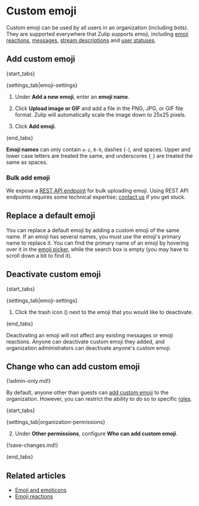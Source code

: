 # Custom emoji

Custom emoji can be used by all users in an organization (including
bots).  They are supported everywhere that Zulip supports emoji,
including [emoji reactions][emoji-reactions],
[messages][emoji-messages], [stream descriptions][emoji-streams] and
[user statuses][emoji-status].

[emoji-reactions]: /help/emoji-reactions
[emoji-messages]: /help/format-your-message-using-markdown#emoji-and-emoticons
[emoji-streams]: /help/change-the-stream-description
[emoji-status]: /help/status-and-availability

## Add custom emoji

{start_tabs}

{settings_tab|emoji-settings}

1. Under **Add a new emoji**, enter an **emoji name**.

1. Click **Upload image or GIF** and add a file in the PNG, JPG, or
   GIF file format. Zulip will automatically scale the image down to
   25x25 pixels.

1. Click **Add emoji**.

{end_tabs}

**Emoji names** can only contain `a-z`, `0-9`, dashes (`-`), and spaces.
Upper and lower case letters are treated the same, and underscores (`_`)
are treated the same as spaces.

### Bulk add emoji

We expose a [REST API endpoint](/api/upload-custom-emoji) for bulk uploading
emoji. Using REST API endpoints requires some technical expertise;
[contact us](/help/contact-support) if you get stuck.

## Replace a default emoji

You can replace a default emoji by adding a custom emoji of the same
name. If an emoji has several names, you must use the emoji's primary name
to replace it. You can find the primary name of an emoji by hovering over it
in the [emoji picker](/help/emoji-and-emoticons#select-an-emoji-from-the-emoji-picker),
while the search box is empty (you may have to scroll down a bit to find it).

## Deactivate custom emoji

{start_tabs}

{settings_tab|emoji-settings}

1. Click the trash icon (<i class="fa fa-trash-o"></i>) next to the
   emoji that you would like to deactivate.

{end_tabs}

Deactivating an emoji will not affect any existing messages or emoji
reactions. Anyone can deactivate custom emoji they added, and organization
administrators can deactivate anyone's custom emoji.

## Change who can add custom emoji

{!admin-only.md!}

By default, anyone other than guests can [add custom emoji](/help/custom-emoji)
to the organization. However, you can restrict the ability to do so to specific
[roles](/help/roles-and-permissions).

{start_tabs}

{settings_tab|organization-permissions}

2. Under **Other permissions**, configure **Who can add custom emoji**.

{!save-changes.md!}

{end_tabs}

## Related articles

* [Emoji and emoticons](/help/emoji-and-emoticons)
* [Emoji reactions](/help/emoji-reactions)
